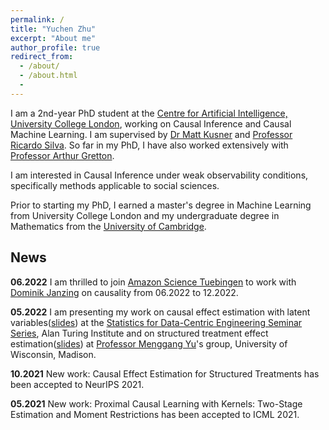 ```yaml
---
permalink: /
title: "Yuchen Zhu"
excerpt: "About me"
author_profile: true
redirect_from:
  - /about/
  - /about.html
  -
---
```

I am a 2nd-year PhD student at the [Centre for Artificial Intelligence, University College London](https://www.ucl.ac.uk/ai-centre/), working on Causal Inference and Causal Machine Learning. I am supervised by [Dr Matt Kusner](http://mkusner.github.io) and [Professor Ricardo Silva](http://www.homepages.ucl.ac.uk/~ucgtrbd/). So far in my PhD, I have also worked extensively with [Professor Arthur Gretton](https://www.gatsby.ucl.ac.uk/~gretton/).

I am interested in Causal Inference under weak observability conditions, specifically methods applicable to social sciences.

Prior to starting my PhD, I earned a master's degree in Machine Learning from University College London and my undergraduate degree in Mathematics from the [University of Cambridge](https://www.maths.cam.ac.uk).

## News

**06.2022** I am thrilled to join [Amazon Science Tuebingen](https://www.amazon.science/locations/tubingen) to work with [Dominik Janzing](https://janzing.github.io) on causality from 06.2022 to 12.2022. 

**05.2022** I am presenting my work on causal effect estimation with latent variables([slides](https://yuchen-zhu.github.io/files/S-DCE-talk.pdf)) at the [Statistics for Data-Centric Engineering Seminar Series](https://sites.google.com/view/dce-reading-group), Alan Turing Institute and on structured treatment effect estimation([slides](https://yuchen-zhu.github.io/files/SIN-uwmadison.pdf)) at [Professor Menggang Yu](https://biostat.wiscweb.wisc.edu/staff/yu-menggang/)'s group, University of Wisconsin, Madison.

**10.2021** New work: Causal Effect Estimation for Structured Treatments has been accepted to NeurIPS 2021. 

**05.2021** New work: Proximal Causal Learning with Kernels: Two-Stage Estimation and Moment Restrictions has been accepted to ICML 2021.
